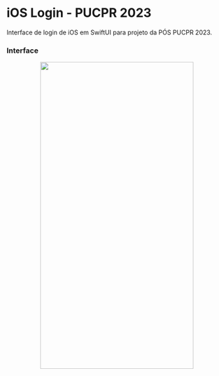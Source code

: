 # iOS Login - PUCPR 2023
Interface de login de iOS em SwiftUI para projeto da PÓS PUCPR 2023.

### Interface
<p align="center" width="100%">
    <img src="https://github.com/thiago-you/ios-login/assets/23344256/cd8f292a-588f-4457-9fb9-a6a215104d72" width="350" height="700">
</p>
